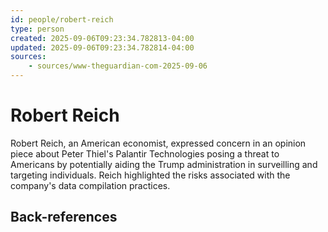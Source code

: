```yaml
---
id: people/robert-reich
type: person
created: 2025-09-06T09:23:34.782813-04:00
updated: 2025-09-06T09:23:34.782814-04:00
sources:
    - sources/www-theguardian-com-2025-09-06
---
```


# Robert Reich

Robert Reich, an American economist, expressed concern in an opinion piece about Peter Thiel's Palantir Technologies posing a threat to Americans by potentially aiding the Trump administration in surveilling and targeting individuals. Reich highlighted the risks associated with the company's data compilation practices.

## Back-references
<!-- Auto-maintained by the system -->

